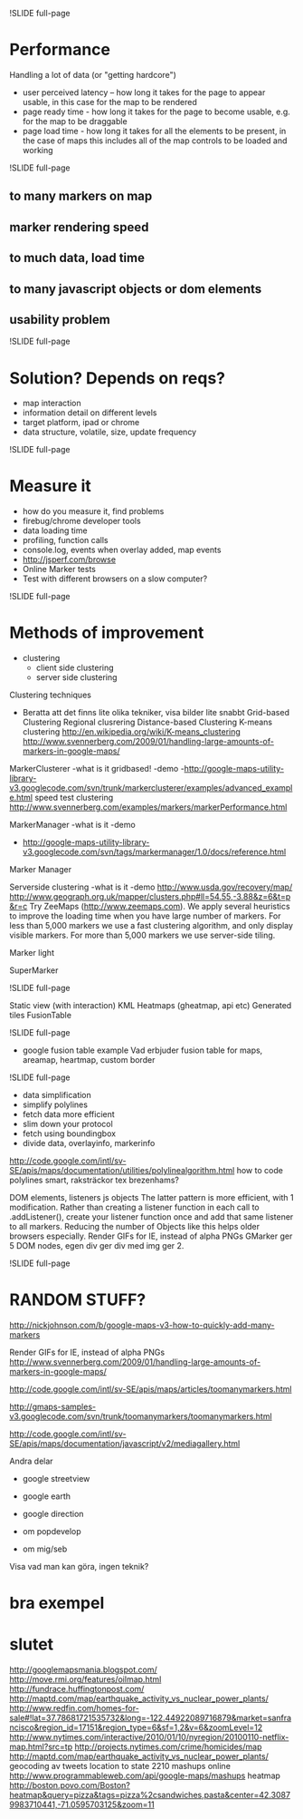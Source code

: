 !SLIDE full-page
# Performance #
Handling a lot of data (or "getting hardcore")

* user perceived latency – how long it takes for the page to appear usable, in
this case for the map to be rendered
* page ready time - how long it takes for the page to become usable, e.g. for
the map to be draggable
* page load time - how long it takes for all the elements to be present, in the
case of maps this includes all of the map controls to be loaded and working

!SLIDE full-page

## to many markers on map

## marker rendering speed

## to much data, load time

## to many javascript objects or dom elements

## usability problem

!SLIDE full-page

# Solution? Depends on reqs?
* map interaction
* information detail on different levels
* target platform, ipad or chrome
* data structure, volatile, size, update frequency

!SLIDE full-page

# Measure it
* how do you measure it, find problems
 * firebug/chrome developer tools
  * data loading time
  * profiling, function calls
  * console.log, events when overlay added, map events
 * http://jsperf.com/browse
 * Online Marker tests
 * Test with different browsers on a slow computer?

!SLIDE full-page

# Methods of improvement

* clustering
  * client side clustering
  * server side clustering

Clustering techniques
- Beratta att det finns lite olika tekniker, visa bilder lite snabbt
Grid-based Clustering
Regional clusrering
Distance-based Clustering
K-means clustering
http://en.wikipedia.org/wiki/K-means_clustering
http://www.svennerberg.com/2009/01/handling-large-amounts-of-markers-in-google-maps/

MarkerClusterer
-what is it
gridbased!
-demo
-http://google-maps-utility-library-v3.googlecode.com/svn/trunk/markerclusterer/examples/advanced_example.html
speed test clustering
http://www.svennerberg.com/examples/markers/markerPerformance.html

MarkerManager
-what is it
-demo
- http://google-maps-utility-library-v3.googlecode.com/svn/tags/markermanager/1.0/docs/reference.html

Marker Manager

Serverside clustering
-what is it
-demo
http://www.usda.gov/recovery/map/
http://www.geograph.org.uk/mapper/clusters.php#ll=54.55,-3.88&z=6&t=p&r=c
Try ZeeMaps (http://www.zeemaps.com). We apply several heuristics to improve
the loading time when you have large number of markers. For less than 5,000
markers we use a fast clustering algorithm, and only display visible markers.
For more than 5,000 markers we use server-side tiling.

Marker light

SuperMarker

!SLIDE full-page

Static view (with interaction)
KML
Heatmaps (gheatmap, api etc)
Generated tiles
FusionTable

!SLIDE full-page

* google fusion table example
Vad erbjuder fusion table for maps, areamap, heartmap, custom border

!SLIDE full-page

* data simplification
* simplify polylines
* fetch data more efficient
 * slim down your protocol
 * fetch using boundingbox
 * divide data, overlayinfo, markerinfo

http://code.google.com/intl/sv-SE/apis/maps/documentation/utilities/polylinealgorithm.html
how to code polylines smart, raksträckor tex brezenhams?

DOM elements, listeners js objects 
The latter pattern is more efficient, with 1 modification.  Rather than
creating a listener function in each call to .addListener(), create your
listener function once and add that same listener to all markers.  Reducing
the number of Objects like this helps older browsers especially.
Render GIFs for IE, instead of alpha PNGs
GMarker ger 5 DOM nodes, egen div ger div med img ger 2.

!SLIDE full-page

# RANDOM STUFF?

http://nickjohnson.com/b/google-maps-v3-how-to-quickly-add-many-markers

Render GIFs for IE, instead of alpha PNGs
http://www.svennerberg.com/2009/01/handling-large-amounts-of-markers-in-google-maps/

http://code.google.com/intl/sv-SE/apis/maps/articles/toomanymarkers.html

http://gmaps-samples-v3.googlecode.com/svn/trunk/toomanymarkers/toomanymarkers.html

http://code.google.com/intl/sv-SE/apis/maps/documentation/javascript/v2/mediagallery.html

Andra delar
 - google streetview
 - google earth
 - google direction

 - om popdevelop
 - om mig/seb

Visa vad man kan göra, ingen teknik?

# bra exempel

# slutet


http://googlemapsmania.blogspot.com/
http://move.rmi.org/features/oilmap.html
http://fundrace.huffingtonpost.com/
http://maptd.com/map/earthquake_activity_vs_nuclear_power_plants/
http://www.redfin.com/homes-for-sale#!lat=37.78681721535732&long=-122.44922089716879&market=sanfrancisco&region_id=17151&region_type=6&sf=1,2&v=6&zoomLevel=12
http://www.nytimes.com/interactive/2010/01/10/nyregion/20100110-netflix-map.html?src=tp
http://projects.nytimes.com/crime/homicides/map
http://maptd.com/map/earthquake_activity_vs_nuclear_power_plants/
geocoding av tweets location to state
2210 mashups online
http://www.programmableweb.com/api/google-maps/mashups
heatmap
http://boston.povo.com/Boston?heatmap&query=pizza&tags=pizza%2csandwiches,pasta&center=42.30879983710441,-71.0595703125&zoom=11

